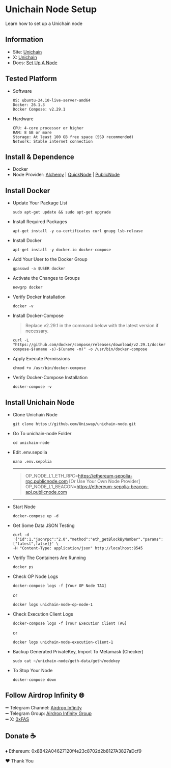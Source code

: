 Unichain Node Setup
===
Learn how to set up a Unichain node

## Information
- Site:  [Unichain](https://www.unichain.org/)
- X:  [Unichain](https://x.com/unichain)
- Docs: [Set Up A Node](https://docs.unichain.org/docs/getting-started/set-up-a-node)

## Tested Platform
- Software
  ```
  OS: ubuntu-24.10-live-server-amd64
  Docker: 26.1.3
  Docker Compose: v2.29.1
  ```
- Hardware
  ```
  CPU: 4-core processor or higher
  RAM: 8 GB or more
  Storage: At least 100 GB free space (SSD recommended)
  Network: Stable internet connection
  ```

## Install & Dependence
- Docker
- Node Provider: [Alchemy](https://www.alchemy.com/unichain) | [QuickNode](https://www.quicknode.com/chains/unichain) | [PublicNode](https://ethereum-sepolia-rpc.publicnode.com)

## Install Docker
- Update Your Package List
  ```
  sudo apt-get update && sudo apt-get upgrade
  ```
- Install Required Packages
  ```
  apt-get install -y ca-certificates curl gnupg lsb-release
  ```
- Install Docker
  ```
  apt-get install -y docker.io docker-compose
  ```
- Add Your User to the Docker Group
  ```
  gpasswd -a $USER docker
  ```
- Activate the Changes to Groups
  ```
  newgrp docker
  ```
- Verify Docker Installation
  ```
  docker -v
  ```
- Install Docker-Compose
  > Replace v2.29.1 in the command below with the latest version if necessary.
  ```
  curl -L "https://github.com/docker/compose/releases/download/v2.29.1/docker-compose-$(uname -s)-$(uname -m)" -o /usr/bin/docker-compose
  ```
- Apply Execute Permissions
  ```
  chmod +x /usr/bin/docker-compose
  ```
- Verify Docker-Compose Installation
  ```
  docker-compose -v
  ```

## Install Unichain Node
- Clone Unichain Node
  ```
  git clone https://github.com/Uniswap/unichain-node.git
  ```
- Go To unichain-node Folder
  ```
  cd unichain-node
  ```
- Edit .env.sepolia
  ```
  nano .env.sepolia
  ```
  ***
  > OP_NODE_L1_ETH_RPC=https://ethereum-sepolia-rpc.publicnode.com [Or Use Your Own Node Provider]
  > OP_NODE_L1_BEACON=https://ethereum-sepolia-beacon-api.publicnode.com
  ***
- Start Node
  ```
  docker-compose up -d
  ```
- Get Some Data JSON Testing
  ```
  curl -d '{"id":1,"jsonrpc":"2.0","method":"eth_getBlockByNumber","params":["latest",false]}' \
  -H "Content-Type: application/json" http://localhost:8545
  ```
- Verify The Containers Are Running
  ```
  docker ps
  ```
- Check OP Node Logs
  ```
  docker-compose logs -f [Your OP Node TAG]
  ```
  
  or

  ```
  docker logs unichain-node-op-node-1
  ```
- Check Execution Client Logs
  ```
  docker-compose logs -f [Your Execution Client TAG]
  ```
  
  or

  ```
  docker logs unichain-node-execution-client-1
  ```
- Backup Generated PrivateKey, Import To Metamask (Checker)
  ```
  sudo cat ~/unichain-node/geth-data/geth/nodekey
  ```
- To Stop Your Node
  ```
  docker-compose down
  ```

## Follow Airdrop Infinity 🌐
➖ Telegram Channel: [Airdrop Infinity](https://t.me/airdropinfinityid)\
➖ Telegram Group: [Airdrop Infinity Group](https://t.me/airdropinfinitygroup)\
➖ X: [0xFAS](https://x.com/0xFASNET)

## Donate ☕
♦️ Ethereum: 0x8B42A04627120f4e23c8702d2b8127A3827aDcf9

❤️ Thank You
